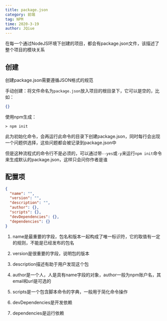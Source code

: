 ```yaml
---
title: package.json
category: 前端
tag: NPM
time: 2020-3-19
author: JQiue
---
```


在每一个通过NodeJS环境下创建的项目，都会有package.json文件，该描述了整个项目的模块关系

## 创建

创建package.json需要遵循JSON格式的规范

手动创建：将文件命名为`package.json`放入项目的根目录下，它可以是空的，比如：

```json
{}
```

使用npm生成：

```shell script
> npm init
```

此为初始化命令，会再运行此命令的目录下创建package.json，同时每行会出现一个问题供选择，这些问题都会被记录到package.json中

但是这种流程式的命令行不是必须的，可以通过带`--yes`或`-y`来运行`npm init`命令来生成默认的package.json，这样只会问你作者是谁

## 配置项

```json
{
  "name": "",
  "version": "",
  "description": "",
  "author": {},
  "scripts": {},
  "devDependencies": {},
  "dependencies": {}
}
```

1. name是最重要的字段，包名和版本一起构成了唯一标识符，它的取值有一定的规则，不能是已经发布的包名

2. version是很重要的字段，说明包的版本

3. description描述有助于用户发现这个包

4. author是一个人，人是具有name字段的对象，author一般为npm账户名，其email和url是可选的

5. scripts是一个包含脚本命令的字典，一般用于简化命令操作

6. devDependencies是开发依赖

7. dependencies是运行依赖
